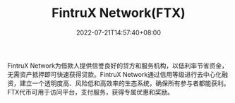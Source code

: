 ﻿---
weight: 
title: "FintruX Network(FTX)"
description: "FintruX Network为借款人提供信誉良好的贷方和服务机构，以低利率节省资金，无需资产抵押即可快速获得贷款"
date: 2022-07-21T14:57:40+08:00
lastmod: 2022-07-21T14:57:40+08:00
draft: false
authors: ["Simon"]
featuredImage: "fintrux-networkftx.jpg"
link: "https://www.fintrux.com/"
tags: ["数字代币","FintruX Network(FTX)"]
categories: ["navigation"]
navigation: ["数字代币"]
lightgallery: true
toc: true
pinned: false
recommend: false
recommend1: false
---
FintruX Network为借款人提供信誉良好的贷方和服务机构，以低利率节省资金，无需资产抵押即可快速获得贷款。FintruX Network通过信用等级进行去中心化融资，建立一个透明度高、风险低和高效率的生态系统，确保所有参与者都能获利。FTX代币可用于访问平台，支付服务，获得专属优惠和奖励。
